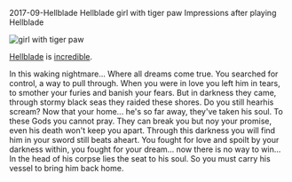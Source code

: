 2017-09-Hellblade
Hellblade
girl with tiger paw
Impressions after playing Hellblade

![girl with tiger paw](/posts/2017-09-hellblade.jpg)

[Hellblade](https://youtu.be/26LMuf3Ox_4?t=7m41s) is
[incredible](https://youtu.be/Q9bBTwCWa34).

In this waking nightmare... Where all dreams come true. You searched for control, a way to pull through.
When you were in love you left him in tears, to smother your furies and banish your fears. But in darkness they came, through stormy black seas they raided these shores.
Do you still hearhis scream? Now that your home... he's so far away, they've taken his soul. To these Gods you cannot pray.
They can break you but noy your promise, even his death won't keep you apart. Through this darkness you will find him in your sword still beats aheart.
You fought for love and spoilt by your darkness within, you fought for your dream... now there is no way to win...
In the head of his corpse lies the seat to his soul. So you must carry his vessel to bring him back home.